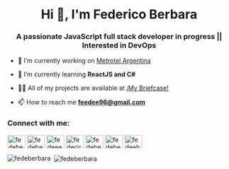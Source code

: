 <h1 align="center">Hi 👋, I'm Federico Berbara</h1>
<h3 align="center">A passionate JavaScript full stack developer in progress || Interested in DevOps </h3>

- 🔭 I’m currently working on [Metrotel Argentina](https://www.metrotel.com.ar/)

- 🌱 I’m currently learning **ReactJS and C#**

- 👨‍💻 All of my projects are available at [¡My Briefcase!](https://fedeberbara.github.io/Portafolio-Fede/)

- 📫 How to reach me **feedee96@gmail.com**

<h3 align="left">Connect with me:</h3>
<p align="left">
<a href="https://codepen.io/fedeberbara" target="blank"><img align="center" src="https://cdn.jsdelivr.net/npm/simple-icons@3.0.1/icons/codepen.svg" alt="fedeberbara" height="30" width="40" /></a>
<a href="https://dev.to/fedeberbara" target="blank"><img align="center" src="https://cdn.jsdelivr.net/npm/simple-icons@3.0.1/icons/dev-dot-to.svg" alt="fedeberbara" height="30" width="40" /></a>
<a href="https://twitter.com/fedeeeb" target="blank"><img align="center" src="https://cdn.jsdelivr.net/npm/simple-icons@3.0.1/icons/twitter.svg" alt="fedeeeb" height="30" width="40" /></a>
<a href="https://linkedin.com/in/federicoberbara" target="blank"><img align="center" src="https://cdn.jsdelivr.net/npm/simple-icons@3.0.1/icons/linkedin.svg" alt="federicoberbara" height="30" width="40" /></a>
<a href="https://codesandbox.com/fedeberbara" target="blank"><img align="center" src="https://cdn.jsdelivr.net/npm/simple-icons@3.0.1/icons/codesandbox.svg" alt="fedeberbara" height="30" width="40" /></a>
<a href="https://fb.com/fedeberbara" target="blank"><img align="center" src="https://cdn.jsdelivr.net/npm/simple-icons@3.0.1/icons/facebook.svg" alt="fedeberbara" height="30" width="40" /></a>
<a href="https://instagram.com/fedeeberbara" target="blank"><img align="center" src="https://cdn.jsdelivr.net/npm/simple-icons@3.0.1/icons/instagram.svg" alt="fedeeberbara" height="30" width="40" /></a>
</p>

<p><img align="left" src="https://github-readme-stats.vercel.app/api/top-langs?username=fedeberbara&show_icons=true&locale=en&layout=compact" alt="fedeberbara" /></p>
<p>&nbsp;<img align="center" src="https://github-readme-stats.vercel.app/api?username=fedeberbara&show_icons=true&locale=en" alt="fedeberbara" /></p>
